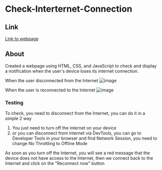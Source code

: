 # Check-Interternet-Connection
## Link
  <a href="https://azamat002.github.io/Check-Interternet-Connection/">Link to webpage </a>
## About
Created a webpage using HTML, CSS, and JavaScript to check and display a notification when the user's device loses its internet connection.

When the user disconnected from the Internet
![image](https://user-images.githubusercontent.com/80198432/211633820-fdca96de-c590-4ec4-95bc-2c0d43aa2760.png)

When the user is reconnected to the Internet
![image](https://user-images.githubusercontent.com/80198432/211633889-23e0375e-d604-4cb7-87ce-5a8c45178349.png)

### Testing
To check, you need to disconnect from the Internet, you can do it in a simple 2 way
1. You just need to turn off the internet on your device
2. or you can disconnect from internet via DevTools, you can go to Developer Tools in your browser and find Network Session, you need to change No Throttling to Offline Mode

As soon as you turn off the Internet, you will see a red message that the device does not have access to the Internet, then we connect back to the Internet and click on the "Reconnect now" button
